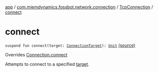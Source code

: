 [app](../../index.md) / [com.miemdynamics.fossbot.network.connection](../index.md) / [TcpConnection](index.md) / [connect](./connect.md)

# connect

`suspend fun connect(target: `[`ConnectionTarget`](../-connection-target.md)`): `[`Unit`](https://kotlinlang.org/api/latest/jvm/stdlib/kotlin/-unit/index.html) [(source)](https://github.com/binyot/fossbot/tree/master/app/src/main/java/com/miemdynamics/fossbot/network/connection/TcpConnection.kt#L17)

Overrides [Connection.connect](../-connection/connect.md)

Attempts to connect to a specified [target](../-connection/connect.md#com.miemdynamics.fossbot.network.connection.Connection$connect(com.miemdynamics.fossbot.network.connection.ConnectionTarget)/target).

